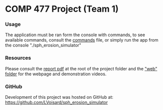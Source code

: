 # COMP 477 Project (Team 1)
### Usage
The application must be ran form the console with commands, to see available commands, consult the [commands](./commands.txt) file, or simply run the app from the console "./sph_erosion_simulator"

### Resources
Please consult the [report pdf](./COMP477%20Project%20Report%20(Team%201).pdf) at the root of the project folder and the ["web" folder](./web/) for the webpage and demonstration videos.

### GitHub
Development of this project was hosted on GitHub at: https://github.com/LVoisard/sph_erosion_simulator
